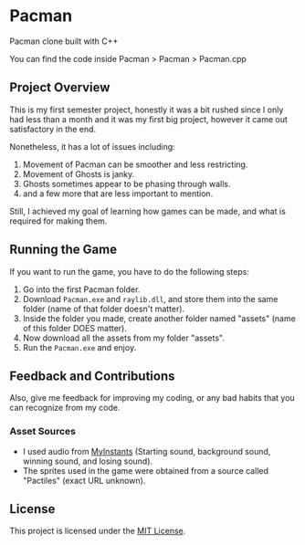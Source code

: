 # Pacman
Pacman clone built with C++

You can find the code inside Pacman > Pacman > Pacman.cpp

## Project Overview
This is my first semester project, honestly it was a bit rushed since I only had less than a month and it was my first big project, however it came out satisfactory in the end.

Nonetheless, it has a lot of issues including:
1. Movement of Pacman can be smoother and less restricting.
2. Movement of Ghosts is janky.
3. Ghosts sometimes appear to be phasing through walls.
4. and a few more that are less important to mention.

Still, I achieved my goal of learning how games can be made, and what is required for making them.

## Running the Game
If you want to run the game, you have to do the following steps:
1. Go into the first Pacman folder.
2. Download `Pacman.exe` and `raylib.dll`, and store them into the same folder (name of that folder doesn't matter).
3. Inside the folder you made, create another folder named "assets" (name of this folder DOES matter).
4. Now download all the assets from my folder "assets".
5. Run the `Pacman.exe` and enjoy.

## Feedback and Contributions
Also, give me feedback for improving my coding, or any bad habits that you can recognize from my code.

### Asset Sources
- I used audio from [MyInstants](https://www.myinstants.com) (Starting sound, background sound, winning sound, and losing sound).
- The sprites used in the game were obtained from a source called "Pactiles" (exact URL unknown).

## License
This project is licensed under the [MIT License](LICENSE).
